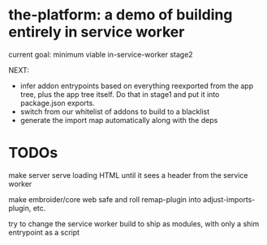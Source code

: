 # the-platform: a demo of building entirely in service worker

current goal: minimum viable in-service-worker stage2

NEXT:

- infer addon entrypoints based on everything reexported from the app tree, plus the app tree itself. Do that in stage1 and put it into package.json exports.
- switch from our whitelist of addons to build to a blacklist
- generate the import map automatically along with the deps

# TODOs

make server serve loading HTML until it sees a header from the service worker

make embroider/core web safe and roll remap-plugin into adjust-imports-plugin, etc.

try to change the service worker build to ship as modules, with only a shim entrypoint as a script

